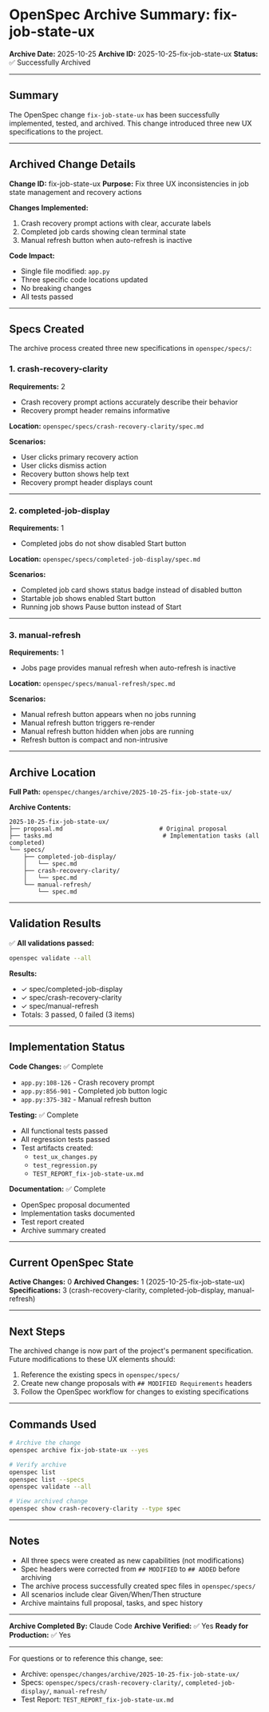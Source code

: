 # OpenSpec Archive Summary: fix-job-state-ux

**Archive Date:** 2025-10-25
**Archive ID:** 2025-10-25-fix-job-state-ux
**Status:** ✅ Successfully Archived

---

## Summary

The OpenSpec change `fix-job-state-ux` has been successfully implemented, tested, and archived. This change introduced three new UX specifications to the project.

---

## Archived Change Details

**Change ID:** fix-job-state-ux
**Purpose:** Fix three UX inconsistencies in job state management and recovery actions

**Changes Implemented:**
1. Crash recovery prompt actions with clear, accurate labels
2. Completed job cards showing clean terminal state
3. Manual refresh button when auto-refresh is inactive

**Code Impact:**
- Single file modified: `app.py`
- Three specific code locations updated
- No breaking changes
- All tests passed

---

## Specs Created

The archive process created three new specifications in `openspec/specs/`:

### 1. crash-recovery-clarity
**Requirements:** 2
- Crash recovery prompt actions accurately describe their behavior
- Recovery prompt header remains informative

**Location:** `openspec/specs/crash-recovery-clarity/spec.md`

**Scenarios:**
- User clicks primary recovery action
- User clicks dismiss action
- Recovery button shows help text
- Recovery prompt header displays count

---

### 2. completed-job-display
**Requirements:** 1
- Completed jobs do not show disabled Start button

**Location:** `openspec/specs/completed-job-display/spec.md`

**Scenarios:**
- Completed job card shows status badge instead of disabled button
- Startable job shows enabled Start button
- Running job shows Pause button instead of Start

---

### 3. manual-refresh
**Requirements:** 1
- Jobs page provides manual refresh when auto-refresh is inactive

**Location:** `openspec/specs/manual-refresh/spec.md`

**Scenarios:**
- Manual refresh button appears when no jobs running
- Manual refresh button triggers re-render
- Manual refresh button hidden when jobs are running
- Refresh button is compact and non-intrusive

---

## Archive Location

**Full Path:** `openspec/changes/archive/2025-10-25-fix-job-state-ux/`

**Archive Contents:**
```
2025-10-25-fix-job-state-ux/
├── proposal.md                           # Original proposal
├── tasks.md                               # Implementation tasks (all completed)
└── specs/
    ├── completed-job-display/
    │   └── spec.md
    ├── crash-recovery-clarity/
    │   └── spec.md
    └── manual-refresh/
        └── spec.md
```

---

## Validation Results

✅ **All validations passed:**

```bash
openspec validate --all
```

**Results:**
- ✓ spec/completed-job-display
- ✓ spec/crash-recovery-clarity
- ✓ spec/manual-refresh
- Totals: 3 passed, 0 failed (3 items)

---

## Implementation Status

**Code Changes:** ✅ Complete
- `app.py:108-126` - Crash recovery prompt
- `app.py:856-901` - Completed job button logic
- `app.py:375-382` - Manual refresh button

**Testing:** ✅ Complete
- All functional tests passed
- All regression tests passed
- Test artifacts created:
  - `test_ux_changes.py`
  - `test_regression.py`
  - `TEST_REPORT_fix-job-state-ux.md`

**Documentation:** ✅ Complete
- OpenSpec proposal documented
- Implementation tasks documented
- Test report created
- Archive summary created

---

## Current OpenSpec State

**Active Changes:** 0
**Archived Changes:** 1 (2025-10-25-fix-job-state-ux)
**Specifications:** 3 (crash-recovery-clarity, completed-job-display, manual-refresh)

---

## Next Steps

The archived change is now part of the project's permanent specification. Future modifications to these UX elements should:

1. Reference the existing specs in `openspec/specs/`
2. Create new change proposals with `## MODIFIED Requirements` headers
3. Follow the OpenSpec workflow for changes to existing specifications

---

## Commands Used

```bash
# Archive the change
openspec archive fix-job-state-ux --yes

# Verify archive
openspec list
openspec list --specs
openspec validate --all

# View archived change
openspec show crash-recovery-clarity --type spec
```

---

## Notes

- All three specs were created as new capabilities (not modifications)
- Spec headers were corrected from `## MODIFIED` to `## ADDED` before archiving
- The archive process successfully created spec files in `openspec/specs/`
- All scenarios include clear Given/When/Then structure
- Archive maintains full proposal, tasks, and spec history

---

**Archive Completed By:** Claude Code
**Archive Verified:** ✅ Yes
**Ready for Production:** ✅ Yes

---

For questions or to reference this change, see:
- Archive: `openspec/changes/archive/2025-10-25-fix-job-state-ux/`
- Specs: `openspec/specs/crash-recovery-clarity/`, `completed-job-display/`, `manual-refresh/`
- Test Report: `TEST_REPORT_fix-job-state-ux.md`
